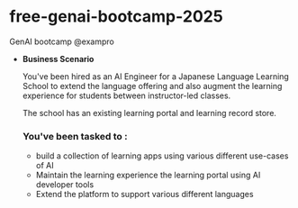 # free-genai-bootcamp-2025
GenAI bootcamp @exampro

- **Business Scenario**
    
    You've been hired as an AI Engineer for a Japanese Language Learning School to extend the language offering and also augment the learning experience for students between instructor-led classes.
    
    The school has an existing learning portal and learning record store.
    
    ### You've been tasked to :
    
    - build a collection of learning apps using various different use-cases of AI
    - Maintain the learning experience the learning portal using AI developer tools
    - Extend the platform to support various different languages
